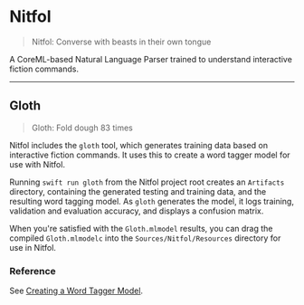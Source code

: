 # Nitfol

> Nitfol: Converse with beasts in their own tongue

A CoreML-based Natural Language Parser trained to understand interactive fiction commands.

---

## Gloth

> Gloth: Fold dough 83 times

Nitfol includes the `gloth` tool, which generates training data based on interactive fiction commands. It uses this to create a word tagger model for use with Nitfol.

Running `swift run gloth` from the Nitfol project root creates an `Artifacts` directory, containing the generated testing and training data, and the resulting word tagging model. As `gloth` generates the model, it logs training, validation and evaluation accuracy, and displays a confusion matrix.

When you're satisfied with the `Gloth.mlmodel` results, you can drag the compiled `Gloth.mlmodelc` into the `Sources/Nitfol/Resources` directory for use in Nitfol.

### Reference

See [Creating a Word Tagger Model](https://developer.apple.com/documentation/createml/creating_a_word_tagger_model).
